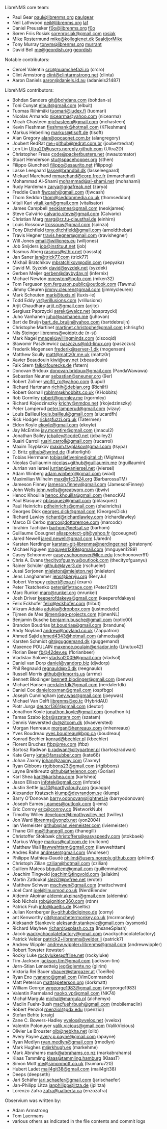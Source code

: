 LibreNMS core team:
- Paul Gear <paul@librenms.org> [paulgear](https://github.com/paulgear/)
- Neil Lathwood <neil@librenms.org> [laf](https://github.com/laf/)
- Daniel Preussker <f0o@librenms.org> [f0o](https://github.com/f0o/)
- Søren Friis Rosiak <sorenrosiak@gmail.com> [rosiak](https://github.com/rosiak/)
- Mike Rostermund <mike@kollegienet.dk> [SaaldjorMike](https://github.com/SaaldjorMike/)
- Tony Murray <tonym@librenms.org> [murrant](https://github.com/murrant/)
- David Bell <me@geordish.org> [geordish](https://github.com/geordish/)

Notable contributors:
- Cercel Valentin <crc@nuamchefazi.ro> (crcro)
- Clint Armstrong <clint@clintarmstrong.net> (clinta)
- Aaron Daniels <aaron@daniels.id.au> (adaniels21487)

LibreNMS contributors:
- Bohdan Sanders <git@bohdans.com> (bohdan-s)
- Toni Cunyat <elbuit@gmail.com> (elbuit)
- Tuomas Riihimäki <tuomari@iudex.fi> (tuomari)
- Nicolas Armando <nicearma@yahoo.com> (nicearma)
- Micah Chasteen <mjchasteen@gmail.com> (mchasteen)
- Kevin Fleshman <fleshmank@hotmail.com> (KFleshman)
- Markus Heberling <markus@tisoft.de> (tisoft)
- Alan Gregory <alan@opcaonet.com.br> (alangregory)
- Joubert RedRat <me+github@redrat.com.br> (joubertredrat)
- Len Lin <Ultra2D@users.noreply.github.com> (Ultra2D)
- Christopher Freas <code@packetbusters.net> (nwautomator)
- Stuart Henderson <stu@spacehopper.org> (sthen)
- Filippo Giunchedi <filippo@esaurito.net> (filippog)
- Lasse Leegaard <lasse@brandbil.dk> (lasseleegaard)
- Mickael Marchand  <mmarchand@corp.free.fr> (mmarchand)
- Mohammad Al-Shami <mohammad@al-shami.net> (mohshami)
- Rudy Hardeman <zarya@gigafreak.net> (zarya)
- Freddie Cash <fjwcash@gmail.com> (fjwcash)
- Thom Seddon <thom@seddonmedia.co.uk> (thomseddon)
- Vitali Kari <vitali.kari@gmail.com> (vitalisator)
- James Campbell <neokjames@gmail.com> (neokjames)
- Steve Calvário <calvario.steve@gmail.com> (Calvario)
- Christian Marg <marg@rz.tu-clausthal.de> (einhirn)
- Louis Rossouw <lrossouw@gmail.com> (spinza)
- Tony Ditchfield  <tony.ditchfield@gmail.com> (arnoldthebat)
- Travis Hegner <travis.hegner@gmail.com> (travishegner)
- Will Jones <email@willjones.eu> (willjones)
- Job Snijders <job@instituut.net> (job)
- Rasmus Aberg <rasmus@sthix.net> (rasssta)
- Jan Saner <jan@trick77.com> (trick77)
- Mikhail Bratchikov <mbratchikov@odin.com> (pepyaka)
- David M. Syzdek <david@syzdek.net> (syzdek)
- Gerben Meijer <gerben@daybyday.nl> (infernix)
- Michael Newton <mnewton@pofp.com> (miken32)
- Tom Ferguson <tom.ferguson.public@outlook.com> (Tawmu)
- Jimmy Cleuren <jimmy.cleuren@gmail.com> (jimmycleuren)
- Mark Schouten <mark@tuxis.nl> (tuxis-ie)
- Todd Eddy <vr@vrillusions.com> (vrillusions)
- Arjit Chaudhary <arjit.c@gmail.com> (arjitc)
- Sergiusz Paprzycki <serek@walcz.net> (spaprzycki)
- Juho Vanhanen <juho@vanhanen.me> (juhovan)
- Bart de Bruijn <bart_de_bruijn@yahoo.com> (bartdebruijn)
- Christophe Martinet <martinet.christophe@gmail.com> (chrisgfx)
- Nils Steinger <librenms@voidptr.de> (n-st)
- Mark Nagel <mnagel@willingminds.com> (ciscoqid)
- Sławomir Paszkiewicz <paszczus@pld-linux.org> (paszczus)
- Frederik Mogensen <frederik@server-1.dk> (mogensen)
- Matthew Scully <matt@mattz0r.me.uk> (mattz0r)
- Xavier Beaudouin <kiwi@oav.net> (xbeaudouin)
- Falk Stern <falk@fourecks.de> (fstern)
- Donovan Bridoux <donovan.bridoux@gmail.com> (PandaWawawa)
- Sebastian Neuner <sebastian@sneuner.org> (9er)
- Robert Zollner <wolfit_ro@yahoo.com> (Lupul)
- Richard Hartmann <richih@debian.org> (RichiH)
- Robert Gornall <roblnm@khobbits.co.uk> (KHobbits)
- Rob Gormley <robert@gormley.me> (rgormley)
- Richard Kojedzinszky <krichy@nmdps.net> (rkojedzinszky)
- Peter Lamperud <peter.lamperud@gmail.com> (vizay)
- Louis Bailleul <louis.bailleul@gmail.com> (alucardfh)
- Rick Hodger <rick@fuzzi.org.uk> (Tatermen)
- Eldon Koyle <ekoyle@gmail.com> (ekoyle)
- Jay McEntire <jay.mcentire@gmail.com> (jmacul2)
- Jonathan Bailey <jcbailey@code0.net> (jcbailey2)
- Ruairi Carroll <ruairi.carroll@gmail.com> (rucarrol)
- Maxim Tsyplakov <maxim.tsyplakov@gmail.com> (tsypa)
- D. Britz <github@wrind.de> (flatterlight)
- Tobias Herrmann <tobias@fiveninedigital.ch> (Mightea)
- Nicolas Guillaumin <nicolas+github@guillaumin.me> (nguillaumin)
- Jurrian van Iersel <jurrian@vaniersel.net> (jviersel)
- Adam Winberg <adam.winberg@gmail.com> (wiad)
- Maximilian Wilhelm <max@rfc2324.org> (BarbarossaTM)
- Jameson Finney <jameson.finney@gmail.com> (JamesonFinney)
- John Wells <john.wells@greatworx.com> (jbwiv)
- Henoc Khouilla <henoc.khouilla@gmail.com> (henocKA)
- Paul Blasquez <pblasquez@gmail.com> (pblasquez)
- Paul Heinrichs <pdheinrichs@gmail.com> (pheinrichs)
- Georges Dick <georges.dick@gmail.com> (GeorgesDick)
- Richard Lawley <richard@richardlawley.com> (richardlawley)
- Marco Di Cerbo <marco@dottoremoe.com> (marcodc)
- Ibrahim Tachijian <barhom@netsat.se> (barhom)
- Guillaume Coeugnet <aliasprotect-git@yahoo.fr> (gcoeugnet)
- Jared Newell <jared.newell@gmail.com> (Jaredn)
- Karsten Nerdinger <karsten-git-librenms@nerdinger.net> (piratonym)
- Michael Nguyen <mnguyen1289@gmail.com> (mnguyen1289)
- Casey Schoonover <casey.schoonover@llcc.edu> (cschoonover91)
- Chris A. Evans <thecityofguanyu@outlook.com> (thecityofguanyu)
- Rainer Schüler <github@layer3.de> (rschueler)
- Jussi Sorjonen <mieleton@mieleton.net> (mieleton)
- Jens Langhammer <jens@beryju.org> (BeryJu)
- Robert Verspuy <robert@exa.nl> (exarv)
- Peter Tkatchenko <peter@flytrace.com> (Peter2121)
- Marc Runkel <marc@runkel.org> (mrunkel)
- Josh Driver <keeperofdakeys@gmail.com> (keeperofdakeys)
- Felix Eckhofer <felix@eckhofer.com> (tribut)
- Vikram Adukia <adukia@dropbox.com> (justmedude)
- Tijmen de Mes <tijmen@ag-projects.com> (tijmenNL)
- Benjamin Busche <benjamin.busche@gmail.com> (optic00)
- Brandon Boudrias <bt.boudrias@gmail.com> (brandune)
- Andy Noyland <andrew@noyland.co.uk> (Zappatron)
- Ahmed Sajid <ahmed4343@hotmail.com> (ahmedsajid)
- Karsten Schmidt <git@guggemand.dk> (guggemand)
- Maxence POULAIN <maxence.poulain@eriador.info> (Linutux42)
- Florian Beer <fb@42dev.eu> (florianbeer)
- Vladislav Solovei <vladsol2009@gmail.com> (vladsol)
- Daniel van Dorp <daniel@vandorp.biz> (djvdorp)
- Phil Regnauld <regnauld@x0.dk> (reegnauld)
- Russell Morris <github@rkmorris.us> (arrmo)
- Bennett Blodinger <bennett.blodinger@gmail.com> (benwa)
- Michael Hansen <nerdalertdk@gmail.com> (nerdalertdk)
- Daniel Cox <danielcoxman@gmail.com> (ospfbgp)
- Joseph Cunningham <joey.was@gmail.com> (joeywas)
- Michael Van Delft <librenms@xo.tc> (HybridAU)
- Piotr Jurga <deutor1361@gmail.com> (deutor)
- Jonathon Koyle <jonathon.koyle@gmail.com> (jonathon-k)
- Tamas Szabo <jobs@szatam.com> (szatam)
- Dennis Væversted <dv@zitcom.dk> (dvaeversted)
- Morgan Henreaux <morgan@henreaux.com> (mhenreaux)
- Yves Boudreau <yves.boudreau@bgp.ca> (boudreau)
- Konrad Bechler <konrad@bechler.pl> (kbechler)
- Florent Bruchez <ftbz@me.com> (ftbz)
- Bartosz Radwan <b.radwan@citypartner.pl> (bartoszradwan)
- Kate Gerry <kate@fansubber.com> (kate66)
- Johan Zaxmy <johan@zaxmy.com> (Zaxmy)
- Ryan Gibbons <rtgibbons23@gmail.com> (rtgibbons)
- Layne Breitkreutz <github@thelenon.com> (Gorian)
- Karl Shea <karl@karlshea.com> (karlshea)
- Jason Ellison <infotek@gmail.com> (infotek)
- Justin Settle <jus10@partlycloudy.org> (jquagga)
- Alexander Kratzsch <klump@devrandom.se> (klump)
- Barry O'Donovan barry.odonovan@lightnet.ie (barryodonovan)
- Joseph Eames <j.eames@outlook.com> (j-ems)
- Eric Conroy <eric@conroy.co> (NetworkNub)
- Timothy Willey <developer@timothywilley.net> (twilley)
- Jon Ward	<librenms@yonzb.net> (yon2004)
- Ian Viemeister <github@ian.viemeister.com> (iviemeister)
- Thane Gill <me@thanegill.com> (thanegill)
- Christoffer Stokbæk <christoffers@easyspeedy.com> (stokbaek)
- Markus Wigge <markus@cultcom.de> (cultcom)
- Matthew Wall <llawwehttam@gmail.com> (llawwehttam)
- Andres Rahn <andreser@gmail.com> (Andreser)
- Philippe Mathieu-Daudé <philmd@users.noreply.github.com> (philmd)
- Christoph Zilian <czilian@hotmail.com> (czilian)
- Guillem Mateos <bbguillem@gmail.com> (guillemmateos)
- Joachim Tingvold <joachim@tingvold.com> (jallakim)
- Martin Zatloukal <slezi2@pvfree.net> (erotel)
- Matthew Schwen <mschwen@gmail.com> (mattschwen)
- Joel Cant <joel@linuxmod.co.uk> (NerdBlender
- Aldemir Akpinar <aldemir.akpinar@gmail.com> (aldemira)
- Rob Nichols <rob@ignition360.com> (rdnn)
- Patrick Fruh <info@kaeltis.de> (Kaeltis)
- Julian Kornberger <jk+github@digineo.de> (corny)
- ant Kenworthy <git@manchetermonkey.co.uk> (mcrmonkey)
- Aleksandr Stankevic <aleksandr.stankevic@gmail.com> (sysmonk)
- Richard Mayhew <richard@splash.co.za> (InsaneSplash)
- Jacob <wackychocolatefactory@gmail.com> (wackychocolatefactory)
- Patrick Velder <patrick2+librenms@velder.li> (patrick7)
- Andrew Wippler <andrew.wippler+librenms@gmail.com> (andrewwippler)
- Robert Towster <rnt-github at towster.com> (towster)
- Rocky Luke <rockyluke@offline.net> (rockyluke)
- Tim Jackson <jackson.tim@gmail.com> (jackson-tim)
- Jørn-Stian Lønsetteig <jeg@glemte.no> (gilrim)
- Viktoria Rei Bauer <vbauer@stargazer.at> (ToeiRei)
- Ryan Eno <ryaneno@gmail.com> (VimCommando)
- Matt Peterson <matt@peterson.org> (dorkmatt)
- William George <wrgeorge1983@gmail.com> (wrgeorge1983)
- Valentin Parmeland <naoko.vp@gmail.com> (NK74)
- Michał Margula <michal@margula.pl> (alchemyx)
- Maclin Fuehr-Bush <macfuehrbush@gmail.com> (mobilemaclin)
- Robert Penziol <rpenziol@pdx.edu> (rpenziol)
- Stefan Behte <craig at haquarter.de> (craig)
- Zane C. Bowers-Hadley <vvelox@vvelox.net> (vvelox)
- Valentin Polonuyer <valik.vicious@gmail.com> (ValikVicious)
- Olivier Le Brouster <olb@nebkha.net> (ollb)
- Avery Payne <avery.p.payne@gmail.com> (apayne) 
- Ryan Medlyn <ryan.medlyn@gmail.com> (rmedlyn)
- Mark Hughes <m@rkhugh.es> (markehme)
- Mark Abrahams <mark@abrahams.co.nz> (markabrahams)
- Klaas Tammling <klaas@tammling.hamburg> (KlaasT)
- Simon Mott <me@simonmott.co.uk> (tsumaru720)
- Hubert Ladet <mail4git38@gmail.com> (mail4git38)
- Deeps (deepseth)
- Jari Schäfer <jari.schaefer@gmail.com> (jarischaefer)
- Jan-Philipp Litza <janphilipp@litza.de> (jplitza)
- Lorenzo Zafra <zafra@ualberta.ca> (enzozafra)

Observium was written by:
- Adam Armstrong
- Tom Laermans
- various others as indicated in the file contents and commit logs
